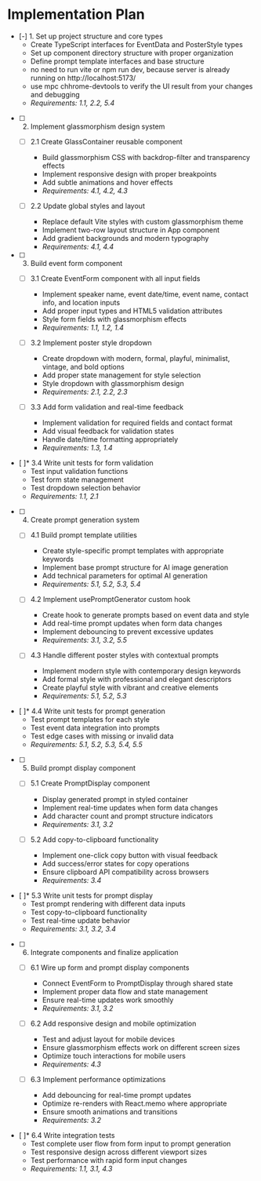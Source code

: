# Implementation Plan

- [-] 1. Set up project structure and core types
  - Create TypeScript interfaces for EventData and PosterStyle types
  - Set up component directory structure with proper organization
  - Define prompt template interfaces and base structure  
  - no need to run vite or npm run dev, because server is already running on http://localhost:5173/
  - use mpc chhrome-devtools to verify the UI result from your changes and debugging
  - _Requirements: 1.1, 2.2, 5.4_

- [ ] 2. Implement glassmorphism design system
  - [ ] 2.1 Create GlassContainer reusable component
    - Build glassmorphism CSS with backdrop-filter and transparency effects
    - Implement responsive design with proper breakpoints
    - Add subtle animations and hover effects
    - _Requirements: 4.1, 4.2, 4.3_
  
  - [ ] 2.2 Update global styles and layout
    - Replace default Vite styles with custom glassmorphism theme
    - Implement two-row layout structure in App component
    - Add gradient backgrounds and modern typography
    - _Requirements: 4.1, 4.4_

- [ ] 3. Build event form component
  - [ ] 3.1 Create EventForm component with all input fields
    - Implement speaker name, event date/time, event name, contact info, and location inputs
    - Add proper input types and HTML5 validation attributes
    - Style form fields with glassmorphism effects
    - _Requirements: 1.1, 1.2, 1.4_
  
  - [ ] 3.2 Implement poster style dropdown
    - Create dropdown with modern, formal, playful, minimalist, vintage, and bold options
    - Add proper state management for style selection
    - Style dropdown with glassmorphism design
    - _Requirements: 2.1, 2.2, 2.3_
  
  - [ ] 3.3 Add form validation and real-time feedback
    - Implement validation for required fields and contact format
    - Add visual feedback for validation states
    - Handle date/time formatting appropriately
    - _Requirements: 1.3, 1.4_

- [ ]* 3.4 Write unit tests for form validation
  - Test input validation functions
  - Test form state management
  - Test dropdown selection behavior
  - _Requirements: 1.1, 2.1_

- [ ] 4. Create prompt generation system
  - [ ] 4.1 Build prompt template utilities
    - Create style-specific prompt templates with appropriate keywords
    - Implement base prompt structure for AI image generation
    - Add technical parameters for optimal AI generation
    - _Requirements: 5.1, 5.2, 5.3, 5.4_
  
  - [ ] 4.2 Implement usePromptGenerator custom hook
    - Create hook to generate prompts based on event data and style
    - Add real-time prompt updates when form data changes
    - Implement debouncing to prevent excessive updates
    - _Requirements: 3.1, 3.2, 5.5_
  
  - [ ] 4.3 Handle different poster styles with contextual prompts
    - Implement modern style with contemporary design keywords
    - Add formal style with professional and elegant descriptors
    - Create playful style with vibrant and creative elements
    - _Requirements: 5.1, 5.2, 5.3_

- [ ]* 4.4 Write unit tests for prompt generation
  - Test prompt templates for each style
  - Test event data integration into prompts
  - Test edge cases with missing or invalid data
  - _Requirements: 5.1, 5.2, 5.3, 5.4, 5.5_

- [ ] 5. Build prompt display component
  - [ ] 5.1 Create PromptDisplay component
    - Display generated prompt in styled container
    - Implement real-time updates when form data changes
    - Add character count and prompt structure indicators
    - _Requirements: 3.1, 3.2_
  
  - [ ] 5.2 Add copy-to-clipboard functionality
    - Implement one-click copy button with visual feedback
    - Add success/error states for copy operations
    - Ensure clipboard API compatibility across browsers
    - _Requirements: 3.4_

- [ ]* 5.3 Write unit tests for prompt display
  - Test prompt rendering with different data inputs
  - Test copy-to-clipboard functionality
  - Test real-time update behavior
  - _Requirements: 3.1, 3.2, 3.4_

- [ ] 6. Integrate components and finalize application
  - [ ] 6.1 Wire up form and prompt display components
    - Connect EventForm to PromptDisplay through shared state
    - Implement proper data flow and state management
    - Ensure real-time updates work smoothly
    - _Requirements: 3.1, 3.2_
  
  - [ ] 6.2 Add responsive design and mobile optimization
    - Test and adjust layout for mobile devices
    - Ensure glassmorphism effects work on different screen sizes
    - Optimize touch interactions for mobile users
    - _Requirements: 4.3_
  
  - [ ] 6.3 Implement performance optimizations
    - Add debouncing for real-time prompt updates
    - Optimize re-renders with React.memo where appropriate
    - Ensure smooth animations and transitions
    - _Requirements: 3.2_

- [ ]* 6.4 Write integration tests
  - Test complete user flow from form input to prompt generation
  - Test responsive design across different viewport sizes
  - Test performance with rapid form input changes
  - _Requirements: 1.1, 3.1, 4.3_